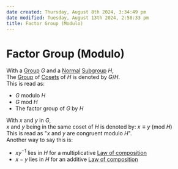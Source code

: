 ```yaml
---  
date created: Thursday, August 8th 2024, 3:34:49 pm  
date modified: Tuesday, August 13th 2024, 2:58:33 pm  
title: Factor Group (Modulo)  
---  
```

# Factor Group (Modulo)  
With a [Group](./Group.md) $G$ and a [Normal](./Subgroup.md#Normal) [Subgroup](./Subgroup.md) $H$,  
The [Group](./Group.md) of [Cosets](./Coset.md) of $H$ is denoted by $G/H$.  
This is read as:  
- $G$ modulo $H$  
- $G$ mod $H$  
- The factor group of $G$ by $H$  
  
With $x$ and $y$ in $G$,  
$x$ and $y$ being in the same coset of $H$ is denoted by: $x\equiv y$ (mod $H$)  
This is read as "$x$ and $y$ are congruent modulo $H$".  
Another way to say this is:  
- $xy^{-1}$ lies in $H$ for a multiplicative [Law of composition](../Law-of-composition.md)  
- $x-y$ lies in $H$ for an additive [Law of composition](../Law-of-composition.md)